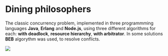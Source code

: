 # Dining philosophers

The classic concurrency problem, implemented in three programmming languages **Java**, **Erlang** and **Node.js**, using three different algorithms for each: **with deadlock**, **resource hierarchy**, **with arbitrator**. In some solutions **BEB** algorythm was used, to resolve conflicts. 

![](https://upload.wikimedia.org/wikipedia/commons/thumb/7/7b/An_illustration_of_the_dining_philosophers_problem.png/640px-An_illustration_of_the_dining_philosophers_problem.png)